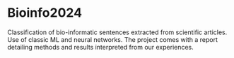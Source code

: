 # Bioinfo2024
Classification of bio-informatic sentences extracted from scientific articles. Use of classic ML and neural networks.
The project comes with a report detailing methods and results interpreted from our experiences.
